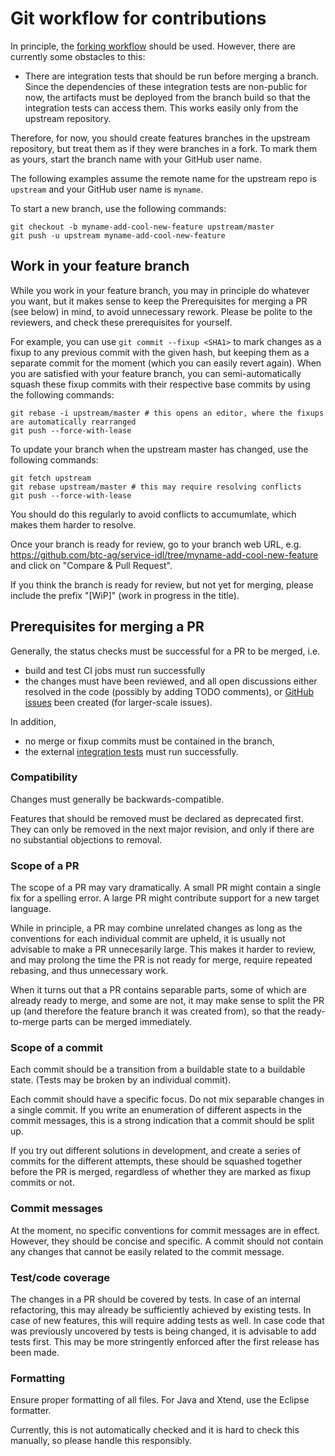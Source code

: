 Git workflow for contributions
==============================

In principle, the [forking workflow](https://www.atlassian.com/git/tutorials/comparing-workflows/forking-workflow) should be used. 
However, there are currently some obstacles to this:
- There are integration tests that should be run before merging a branch. Since the dependencies of these integration tests
  are non-public for now, the artifacts must be deployed from the branch build so that the integration tests can access them.
  This works easily only from the upstream repository.

Therefore, for now, you should create features branches in the upstream repository, but treat them as if they were branches in a fork. 
To mark them as yours, start the branch name with your GitHub user name.

The following examples assume the remote name for the upstream repo is `upstream` and your GitHub user name is `myname`.

To start a new branch, use the following commands:
```
git checkout -b myname-add-cool-new-feature upstream/master
git push -u upstream myname-add-cool-new-feature
```

Work in your feature branch
---------------------------

While you work in your feature branch, you may in principle do whatever you want, but it makes sense to keep the Prerequisites for merging a PR (see below) in mind, to avoid unnecessary rework. Please be polite to the reviewers, and check these prerequisites for yourself.

For example, you can use `git commit --fixup <SHA1>` to mark changes as a fixup to any previous commit with the given hash, but keeping them as a separate commit for the moment (which you can easily revert again). When you are satisfied with your feature branch, you can semi-automatically squash these fixup commits with their respective base commits by using the following commands:
```
git rebase -i upstream/master # this opens an editor, where the fixups are automatically rearranged
git push --force-with-lease
```

To update your branch when the upstream master has changed, use the following commands: 
```
git fetch upstream
git rebase upstream/master # this may require resolving conflicts
git push --force-with-lease
```
You should do this regularly to avoid conflicts to accumumlate, which makes them harder to resolve.

Once your branch is ready for review, go to your branch web URL, e.g. https://github.com/btc-ag/service-idl/tree/myname-add-cool-new-feature and click on "Compare & Pull Request".

If you think the branch is ready for review, but not yet for merging, please include the prefix "[WiP]" (work in progress in the title).

Prerequisites for merging a PR
------------------------------

Generally, the status checks must be successful for a PR to be merged, i.e.
* build and test CI jobs must run successfully
* the changes must have been reviewed, and all open discussions either resolved in the code (possibly by adding TODO comments), or [GitHub issues](https://github.com/btc-ag/service-idl/issues) been created (for larger-scale issues).

In addition, 
* no merge or fixup commits must be contained in the branch,
* the external [integration tests](https://ci.bop-dev.de/job/cab/job/BF/job/serviceidl-integrationtests/job/master/) must run successfully.

### Compatibility

Changes must generally be backwards-compatible.

Features that should be removed must be declared as deprecated first. They can only be removed in the next major revision, and only if there are no substantial objections to removal.

### Scope of a PR

The scope of a PR may vary dramatically. A small PR might contain a single fix for a spelling error. A large PR might contribute support for a new target language.

While in principle, a PR may combine unrelated changes as long as the conventions for each individual commit are upheld, it is usually not advisable to make a PR unnecesarily large. This makes it harder to review, and may prolong the time the PR is not ready for merge, require repeated rebasing, and thus unnecessary work.

When it turns out that a PR contains separable parts, some of which are already ready to merge, and some are not, it may make sense to split the PR up (and therefore the feature branch it was created from), so that the ready-to-merge parts can be merged immediately.

### Scope of a commit

Each commit should be a transition from a buildable state to a buildable state. (Tests may be broken by an individual commit).

Each commit should have a specific focus. Do not mix separable changes in a single commit. If you write an enumeration of different aspects in the commit messages, this is a strong indication that a commit should be split up.

If you try out different solutions in development, and create a series of commits for the different attempts, these should be squashed together before the PR is merged, regardless of whether they are marked as fixup commits or not.

### Commit messages

At the moment, no specific conventions for commit messages are in effect. However, they should be concise and specific. A commit should not contain any changes that cannot be easily related to the commit message.

### Test/code coverage

The changes in a PR should be covered by tests. In case of an internal refactoring, this may already be sufficiently achieved by existing tests. In case of new features, this will require adding tests as well. In case code that was previously uncovered by tests is being changed, it is advisable to add tests first. This may be more stringently enforced after the first release has been made.

### Formatting

Ensure proper formatting of all files. For Java and Xtend, use the Eclipse formatter.

Currently, this is not automatically checked and it is hard to check this manually, so please handle this responsibly.

